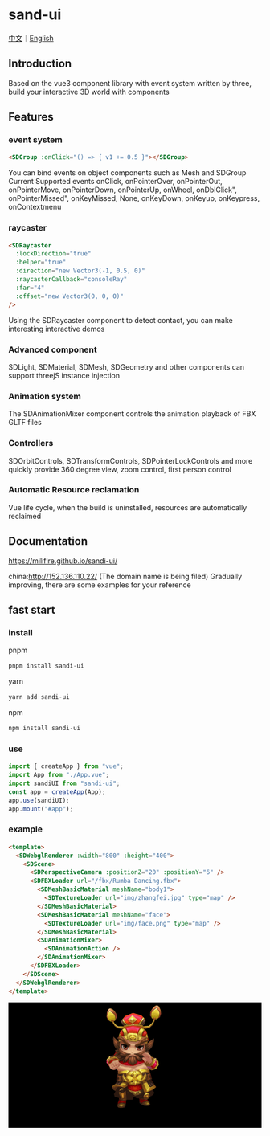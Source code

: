 # sand-ui

[中文](https://github.com/MILIFIRE/sandi-ui/blob/beta/README.md)｜[English](https://github.com/MILIFIRE/sandi-ui/blob/beta/README_EN.md)

## Introduction

Based on the vue3 component library with event system written by three, build your interactive 3D world with components

## Features

### event system

```html
<SDGroup :onClick="() => { v1 += 0.5 }"></SDGroup>
```

You can bind events on object components such as Mesh and SDGroup
Current Supported events
onClick,
onPointerOver,
onPointerOut,
onPointerMove,
onPointerDown,
onPointerUp,
onWheel,
onDblClick",
onPointerMissed",
onKeyMissed,
None,
onKeyDown,
onKeyup,
onKeypress,
onContextmenu

### raycaster

```html
<SDRaycaster
  :lockDirection="true"
  :helper="true"
  :direction="new Vector3(-1, 0.5, 0)"
  :raycasterCallback="consoleRay"
  :far="4"
  :offset="new Vector3(0, 0, 0)"
/>
```

Using the SDRaycaster component to detect contact, you can make interesting interactive demos

### Advanced component

SDLight, SDMaterial, SDMesh, SDGeometry and other components can support threejS instance injection

### Animation system

The SDAnimationMixer component controls the animation playback of FBX GLTF files

### Controllers

SDOrbitControls, SDTransformControls, SDPointerLockControls and more quickly provide 360 degree view, zoom control, first person control

### Automatic Resource reclamation

Vue life cycle, when the build is uninstalled, resources are automatically reclaimed

## Documentation

https://milifire.github.io/sandi-ui/

china:http://152.136.110.22/ (The domain name is being filed)
Gradually improving, there are some examples for your reference

## fast start

### install

pnpm

```js
pnpm install sandi-ui
```

yarn

```js
yarn add sandi-ui
```

npm

```js
npm install sandi-ui
```

### use

```js
import { createApp } from "vue";
import App from "./App.vue";
import sandiUI from "sandi-ui";
const app = createApp(App);
app.use(sandiUI);
app.mount("#app");
```

### example

```html
<template>
  <SDWebglRenderer :width="800" :height="400">
    <SDScene>
      <SDPerspectiveCamera :positionZ="20" :positionY="6" />
      <SDFBXLoader url="/fbx/Rumba Dancing.fbx">
        <SDMeshBasicMaterial meshName="body1">
          <SDTextureLoader url="img/zhangfei.jpg" type="map" />
        </SDMeshBasicMaterial>
        <SDMeshBasicMaterial meshName="face">
          <SDTextureLoader url="img/face.png" type="map" />
        </SDMeshBasicMaterial>
        <SDAnimationMixer>
          <SDAnimationAction />
        </SDAnimationMixer>
      </SDFBXLoader>
    </SDScene>
  </SDWebglRenderer>
</template>
```

![Image text](https://raw.githubusercontent.com/MILIFIRE/sandi-ui/beta/public/sandi.gif)
